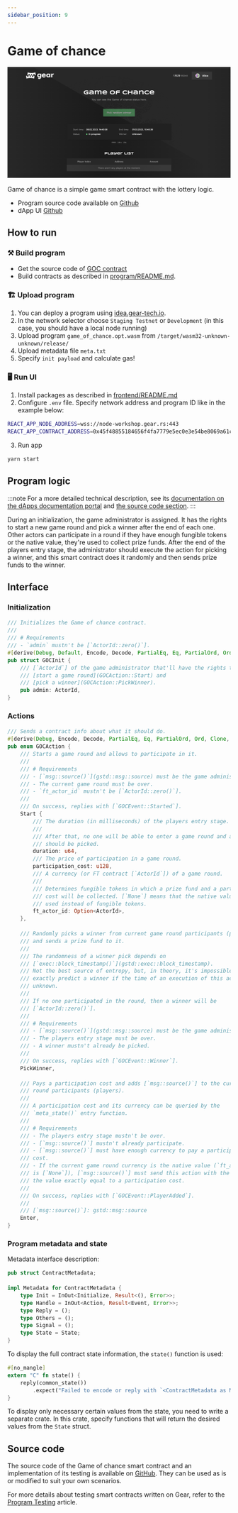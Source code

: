 ```yaml
---
sidebar_position: 9
---
```


# Game of chance

![img alt](./img/goc.png)

Game of chance is a simple game smart contract with the lottery logic.

- Program source code available on [Github](https://github.com/gear-foundation/dapps/tree/master/contracts/game-of-chance)
- dApp UI [Github](https://github.com/gear-foundation/dapps/tree/master/frontend/game-of-chance)

## How to run

### ⚒️ Build program

- Get the source code of [GOC contract](https://github.com/gear-foundation/dapps/tree/master/contracts/game-of-chance)
- Build contracts as described in [program/README.md](https://github.com/gear-foundation/dapps/blob/master/contracts/game-of-chance/README.md).

### 🏗️ Upload program

1. You can deploy a program using [idea.gear-tech.io](https://idea.gear-tech.io/).
2. In the network selector choose `Staging Testnet` or `Development` (in this case, you should have a local node running)
3. Upload program `game_of_chance.opt.wasm` from `/target/wasm32-unknown-unknown/release/`
4. Upload metadata file `meta.txt`
5. Specify `init payload` and calculate gas!

### 🖥️ Run UI

1. Install packages as described in [frontend/README.md](https://github.com/gear-foundation/dapps/blob/master/frontend/game-of-chance/README.md)
2. Configure `.env` file. Specify network address and program ID like in the example below:

```sh
REACT_APP_NODE_ADDRESS=wss://node-workshop.gear.rs:443
REACT_APP_CONTRACT_ADDRESS=0x45f48855184656f4fa7779e5ec0e3e54be8069a61cf62815e114d04d1b4916b4
```

3. Run app

```sh
yarn start
```

## Program logic

:::note
For a more detailed technical description, see its [documentation on the dApps documentation portal](https://dapps.gear.rs/game_of_chance) and [the source code section](#source-code).
:::

During an initialization, the game administrator is assigned. It has the rights to start a new game round and pick a winner after the end of each one. Other actors can participate in a round if they have enough fungible tokens or the native value, they're used to collect prize funds. After the end of the players entry stage, the administrator should execute the action for picking a winner, and this smart contract does it randomly and then sends prize funds to the winner.

## Interface

### Initialization

```rust
/// Initializes the Game of chance contract.
///
/// # Requirements
/// - `admin` mustn't be [`ActorId::zero()`].
#[derive(Debug, Default, Encode, Decode, PartialEq, Eq, PartialOrd, Ord, Clone, TypeInfo)]
pub struct GOCInit {
    /// [`ActorId`] of the game administrator that'll have the rights to
    /// [start a game round](GOCAction::Start) and
    /// [pick a winner](GOCAction::PickWinner).
    pub admin: ActorId,
}
```

### Actions

```rust
/// Sends a contract info about what it should do.
#[derive(Debug, Encode, Decode, PartialEq, Eq, PartialOrd, Ord, Clone, Copy, TypeInfo)]
pub enum GOCAction {
    /// Starts a game round and allows to participate in it.
    ///
    /// # Requirements
    /// - [`msg::source()`](gstd::msg::source) must be the game administrator.
    /// - The current game round must be over.
    /// - `ft_actor_id` mustn't be [`ActorId::zero()`].
    ///
    /// On success, replies with [`GOCEvent::Started`].
    Start {
        /// The duration (in milliseconds) of the players entry stage.
        ///
        /// After that, no one will be able to enter a game round and a winner
        /// should be picked.
        duration: u64,
        /// The price of participation in a game round.
        participation_cost: u128,
        /// A currency (or FT contract [`ActorId`]) of a game round.
        ///
        /// Determines fungible tokens in which a prize fund and a participation
        /// cost will be collected. [`None`] means that the native value will be
        /// used instead of fungible tokens.
        ft_actor_id: Option<ActorId>,
    },

    /// Randomly picks a winner from current game round participants (players)
    /// and sends a prize fund to it.
    ///
    /// The randomness of a winner pick depends on
    /// [`exec::block_timestamp()`](gstd::exec::block_timestamp).
    /// Not the best source of entropy, but, in theory, it's impossible to
    /// exactly predict a winner if the time of an execution of this action is
    /// unknown.
    ///
    /// If no one participated in the round, then a winner will be
    /// [`ActorId::zero()`].
    ///
    /// # Requirements
    /// - [`msg::source()`](gstd::msg::source) must be the game administrator.
    /// - The players entry stage must be over.
    /// - A winner mustn't already be picked.
    ///
    /// On success, replies with [`GOCEvent::Winner`].
    PickWinner,

    /// Pays a participation cost and adds [`msg::source()`] to the current game
    /// round participants (players).
    ///
    /// A participation cost and its currency can be queried by the
    /// `meta_state()` entry function.
    ///
    /// # Requirements
    /// - The players entry stage mustn't be over.
    /// - [`msg::source()`] mustn't already participate.
    /// - [`msg::source()`] must have enough currency to pay a participation
    /// cost.
    /// - If the current game round currency is the native value (`ft_actor_id`
    /// is [`None`]), [`msg::source()`] must send this action with the amount of
    /// the value exactly equal to a participation cost.
    ///
    /// On success, replies with [`GOCEvent::PlayerAdded`].
    ///
    /// [`msg::source()`]: gstd::msg::source
    Enter,
}
```

### Program metadata and state
Metadata interface description:

```rust
pub struct ContractMetadata;

impl Metadata for ContractMetadata {
    type Init = InOut<Initialize, Result<(), Error>>;
    type Handle = InOut<Action, Result<Event, Error>>;
    type Reply = ();
    type Others = ();
    type Signal = ();
    type State = State;
}
```
To display the full contract state information, the `state()` function is used:

```rust
#[no_mangle]
extern "C" fn state() {
    reply(common_state())
        .expect("Failed to encode or reply with `<ContractMetadata as Metadata>::State` from `state()`");
}
```
To display only necessary certain values from the state, you need to write a separate crate. In this crate, specify functions that will return the desired values from the `State` struct.

## Source code

The source code of the Game of chance smart contract and an implementation of its testing is available on [GitHub](https://github.com/gear-foundation/dapps/tree/master/contracts/game-of-chance). They can be used as is or modified to suit your own scenarios.

For more details about testing smart contracts written on Gear, refer to the [Program Testing](/docs/developing-contracts/testing) article.
